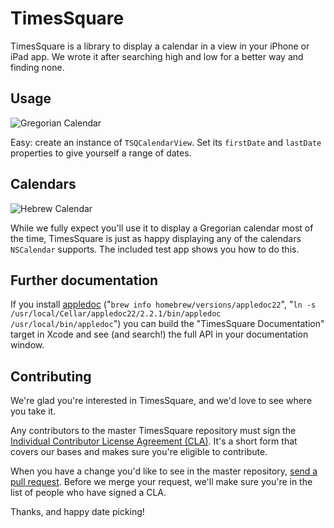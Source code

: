 # TimesSquare

TimesSquare is a library to display a calendar in a view in your iPhone or iPad app. We wrote it after searching high and low for a better way and finding none.

## Usage
![Gregorian Calendar](https://github.com/square/objc-TimesSquare/raw/master/Documentation/gregorian.png)

Easy: create an instance of `TSQCalendarView`. Set its `firstDate` and `lastDate` properties to give yourself a range of dates.

## Calendars
![Hebrew Calendar](https://github.com/square/objc-TimesSquare/raw/master/Documentation/hebrew.png)

While we fully expect you'll use it to display a Gregorian calendar most of the time, TimesSquare is just as happy displaying any of the calendars `NSCalendar` supports. The included test app shows you how to do this.

## Further documentation

If you install [appledoc](http://gentlebytes.com/appledoc/) ("`brew info homebrew/versions/appledoc22`", "`ln -s /usr/local/Cellar/appledoc22/2.2.1/bin/appledoc /usr/local/bin/appledoc`") you can build the "TimesSquare Documentation" target in Xcode and see (and search!) the full API in your documentation window.

## Contributing

We're glad you're interested in TimesSquare, and we'd love to see where you take it.

Any contributors to the master TimesSquare repository must sign the [Individual Contributor License Agreement (CLA)](https://spreadsheets.google.com/spreadsheet/viewform?formkey=dDViT2xzUHAwRkI3X3k5Z0lQM091OGc6MQ&ndplr=1). It's a short form that covers our bases and makes sure you're eligible to contribute.

When you have a change you'd like to see in the master repository, [send a pull request](https://github.com/square/objc-TimesSquare/pulls). Before we merge your request, we'll make sure you're in the list of people who have signed a CLA.

Thanks, and happy date picking!
